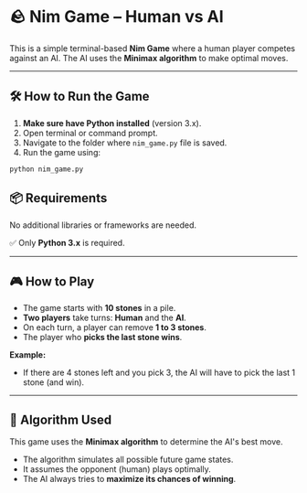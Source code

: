 # 🪨 Nim Game – Human vs AI

This is a simple terminal-based **Nim Game** where a human player competes against an AI. The AI uses the **Minimax algorithm** to make optimal moves.

---

## 🛠️ How to Run the Game

1. **Make sure have Python installed** (version 3.x).
2. Open terminal or command prompt.
3. Navigate to the folder where `nim_game.py` file is saved.
4. Run the game using:

`python nim_game.py`


## 📦 Requirements

No additional libraries or frameworks are needed.

✅ Only **Python 3.x** is required.

---

## 🎮 How to Play

* The game starts with **10 stones** in a pile.
* **Two players** take turns: **Human** and the **AI**.
* On each turn, a player can remove **1 to 3 stones**.
* The player who **picks the last stone wins**.

**Example:**

* If there are 4 stones left and you pick 3, the AI will have to pick the last 1 stone (and win).

---

## 🤖 Algorithm Used

This game uses the **Minimax algorithm** to determine the AI's best move.

* The algorithm simulates all possible future game states.
* It assumes the opponent (human) plays optimally.
* The AI always tries to **maximize its chances of winning**.

